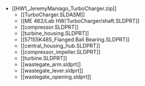 - [[HW1_JeremyManiago_TurboCharger.zip]]
	- [[TurboCharger.SLDASM]]
	- [[ME 462/Lab HW/TurboCharger/shaft.SLDPRT]]
	- [[compressor.SLDPRT]]
	- [[turbine_housing.SLDPRT]]
	- [[57155K485_Flanged Ball Bearing.SLDPRT]]
	- [[central_housing_hub.SLDPRT]]
	- [[compressor_impeller.SLDPRT]]
	- [[turbine.SLDPRT]]
	- [[wastegate_arm.sldprt]]
	- [[wastegate_lever.sldprt]]
	- [[wastegate_opening.sldprt]]
